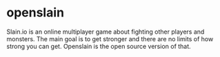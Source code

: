 # openslain
Slain.io is an online multiplayer game about fighting other players and monsters. The main goal is to get stronger and there are no limits of how strong you can get. Openslain is the open source version of that.

